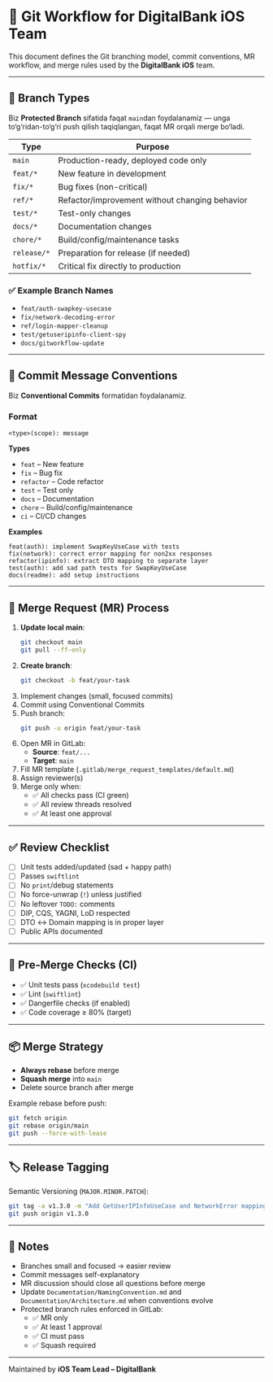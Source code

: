 # 🧬 Git Workflow for DigitalBank iOS Team

This document defines the Git branching model, commit conventions, MR workflow, and merge rules used by the **DigitalBank iOS** team.

---

## 🌱 Branch Types

Biz **Protected Branch** sifatida faqat `main`dan foydalanamiz — unga to‘g‘ridan-to‘g‘ri push qilish taqiqlangan, faqat MR orqali merge bo‘ladi.

| Type          | Purpose                                            |
|---------------|----------------------------------------------------|
| `main`        | Production-ready, deployed code only               |
| `feat/*`      | New feature in development                         |
| `fix/*`       | Bug fixes (non-critical)                           |
| `ref/*`       | Refactor/improvement without changing behavior     |
| `test/*`      | Test-only changes                                  |
| `docs/*`      | Documentation changes                              |
| `chore/*`     | Build/config/maintenance tasks                     |
| `release/*`   | Preparation for release (if needed)                |
| `hotfix/*`    | Critical fix directly to production                |

### ✅ Example Branch Names
- `feat/auth-swapkey-usecase`
- `fix/network-decoding-error`
- `ref/login-mapper-cleanup`
- `test/getuseripinfo-client-spy`
- `docs/gitworkflow-update`

---

## 📛 Commit Message Conventions

Biz **Conventional Commits** formatidan foydalanamiz.

### Format
```
<type>(scope): message
```

**Types**
- `feat` – New feature
- `fix` – Bug fix
- `refactor` – Code refactor
- `test` – Test only
- `docs` – Documentation
- `chore` – Build/config/maintenance
- `ci` – CI/CD changes

**Examples**
```
feat(auth): implement SwapKeyUseCase with tests
fix(network): correct error mapping for non2xx responses
refactor(ipinfo): extract DTO mapping to separate layer
test(auth): add sad path tests for SwapKeyUseCase
docs(readme): add setup instructions
```

---

## 🔀 Merge Request (MR) Process

1. **Update local main**:
   ```sh
   git checkout main
   git pull --ff-only
   ```
2. **Create branch**:
   ```sh
   git checkout -b feat/your-task
   ```
3. Implement changes (small, focused commits)
4. Commit using Conventional Commits
5. Push branch:
   ```sh
   git push -u origin feat/your-task
   ```
6. Open MR in GitLab:
   - **Source**: `feat/...`
   - **Target**: `main`
7. Fill MR template (`.gitlab/merge_request_templates/default.md`)
8. Assign reviewer(s)
9. Merge only when:
   - ✅ All checks pass (CI green)
   - ✅ All review threads resolved
   - ✅ At least one approval

---

## ✅ Review Checklist

- [ ] Unit tests added/updated (sad + happy path)
- [ ] Passes `swiftlint`
- [ ] No `print`/debug statements
- [ ] No force-unwrap (`!`) unless justified
- [ ] No leftover `TODO:` comments
- [ ] DIP, CQS, YAGNI, LoD respected
- [ ] DTO ↔ Domain mapping is in proper layer
- [ ] Public APIs documented

---

## 🧪 Pre-Merge Checks (CI)

- ✅ Unit tests pass (`xcodebuild test`)
- ✅ Lint (`swiftlint`)
- ✅ Dangerfile checks (if enabled)
- ✅ Code coverage ≥ 80% (target)

---

## 📦 Merge Strategy

- **Always rebase** before merge
- **Squash merge** into `main`
- Delete source branch after merge

Example rebase before push:
```sh
git fetch origin
git rebase origin/main
git push --force-with-lease
```

---

## 🏷 Release Tagging

Semantic Versioning (`MAJOR.MINOR.PATCH`):
```sh
git tag -a v1.3.0 -m "Add GetUserIPInfoUseCase and NetworkError mapping"
git push origin v1.3.0
```

---

## 🧠 Notes

- Branches small and focused → easier review
- Commit messages self-explanatory
- MR discussion should close all questions before merge
- Update `Documentation/NamingConvention.md` and `Documentation/Architecture.md` when conventions evolve
- Protected branch rules enforced in GitLab:
  - ✅ MR only
  - ✅ At least 1 approval
  - ✅ CI must pass
  - ✅ Squash required

---

Maintained by **iOS Team Lead – DigitalBank**

